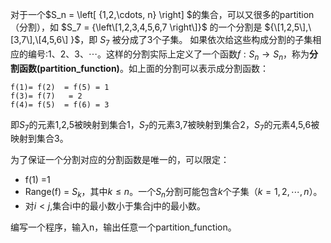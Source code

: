 对于一个$S_n = \left\[ {1,2,\cdots, n} \right\] $的集合，可以又很多的partition（分割），如 $S_7 = {\left\[1,2,3,4,5,6,7 \right\]}$ 的一个分割是 ${\[1,2,5\],\[3,7\],\[4,5,6\] }$，即 $S_7$ 被分成了3个子集。
如果依次给这些构成分割的子集相应的编号:$1、2、3、\cdots$。这样的分割实际上定义了一个函数$f:S_n\rightarrow S_n$，称为**分割函数(partition_function)**。如上面的分割可以表示成分割函数：
```
f(1)= f(2)  = f(5) = 1  
f(3)= f(7)   = 2   
f(4)= f(5)  = f(6) = 3   
```
即$S_7$的元素1,2,5被映射到集合1，$S_7$的元素3,7被映射到集合2，$S_7$的元素4,5,6被映射到集合3。

为了保证一个分割对应的分割函数是唯一的，可以限定：

+ f(1) =1
+ Range(f) = $S_k$，其中$k\leq n$。一个$S_n$分割可能包含$k$个子集（$k=1,2,\cdots,n$）。
+ 对$i<j$,集合i中的最小数小于集合j中的最小数。

编写一个程序，输入n，输出任意一个partition_function。
